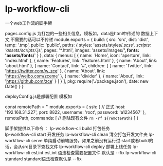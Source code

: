 # lp-workflow-cli
一个web工作流的脚手架


pages.config.js 为打包的一些相关信息，模板如，data是html中传递的 数据上下文,不需要的话可以不传递
module.exports = {
  build: {
    src: 'src',
    dist: 'dist',
    temp: '.tmp',
    public: 'public',
    paths: {
      styles: 'assets/styles/*.scss',
      scripts: 'assets/scripts/*.js',
      pages: '*.html',
      images: 'assets/images/**',
      fonts: 'assets/fonts/**'
    }
  },
  data: {
    menus: [
      {
        name: 'Home',
        icon: 'aperture',
        link: 'index.html'
      },
      {
        name: 'Features',
        link: 'features.html'
      },
      {
        name: 'About',
        link: 'about.html'
      },
      {
        name: 'Contact',
        link: '#',
        children: [
          {
            name: 'Twitter',
            link: 'https://twitter.com/w_zce'
          },
          {
            name: 'About',
            link: 'https://weibo.com/zceme'
          },
          {
            name: 'divider'
          },
          {
            name: 'About',
            link: 'https://github.com/zce'
          }
        ]
      }
    ],
    pkg: require('./package.json'),
    date: new Date()
  }
}

deployConfig.js是部署配置 模板如

const remotePath = ''
module.exports = {
  ssh: { // 正式
    host: '192.168.31.227',
    port: 8822,
    username: 'root',
    password: 'a1234567'
  },
  remotePath,
  commands: [
    // 删除现有文件
    `rm -rf ${remotePath}`
  ]
}

脚手架提供以下命令 ：
lp-workflow-cli build   打包任务     
lp-workflow-cli start   开发任务
lp-workflow-cli clean   清空打包开发文件夹
lp-workflow-cli serve   单纯启动前端服务，如果之前没有运行过  start或者build的话，会从src目录下查找文件
lp-workflow-cli deploy  部署上线任务
lp-workflow-cli esLint  esLint 语法检查需要配置文件  默认是 --fix
lp-workflow-cli standard  standard语法检查默认是 --fix







